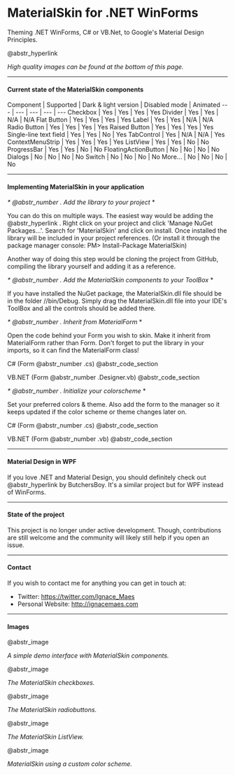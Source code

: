 # MaterialSkin for .NET WinForms

Theming .NET WinForms, C# or VB.Net, to Google's Material Design Principles.

@abstr_hyperlink 

_High quality images can be found at the bottom of this page._

* * *

#### Current state of the MaterialSkin components

Component | Supported | Dark & light version | Disabled mode | Animated \--- | --- | --- | --- | --- Checkbox | Yes | Yes | Yes | Yes Divider | Yes | Yes | N/A | N/A Flat Button | Yes | Yes | Yes | Yes Label | Yes | Yes | N/A | N/A Radio Button | Yes | Yes | Yes | Yes Raised Button | Yes | Yes | Yes | Yes Single-line text field | Yes | Yes | No | Yes TabControl | Yes | N/A | N/A | Yes ContextMenuStrip | Yes | Yes | Yes | Yes ListView | Yes | Yes | No | No ProgressBar | Yes | Yes | No | No FloatingActionButton | No | No | No | No Dialogs | No | No | No | No Switch | No | No | No | No More... | No | No | No | No

* * *

#### Implementing MaterialSkin in your application

_* @abstr_number . Add the library to your project_ *

You can do this on multiple ways. The easiest way would be adding the @abstr_hyperlink . Right click on your project and click 'Manage NuGet Packages...'. Search for 'MaterialSkin' and click on install. Once installed the library will be included in your project references. (Or install it through the package manager console: PM> Install-Package MaterialSkin)

Another way of doing this step would be cloning the project from GitHub, compiling the library yourself and adding it as a reference.

_* @abstr_number . Add the MaterialSkin components to your ToolBox_ *

If you have installed the NuGet package, the MaterialSkin.dll file should be in the folder //bin/Debug. Simply drag the MaterialSkin.dll file into your IDE's ToolBox and all the controls should be added there.

_* @abstr_number . Inherit from MaterialForm_ *

Open the code behind your Form you wish to skin. Make it inherit from MaterialForm rather than Form. Don't forget to put the library in your imports, so it can find the MaterialForm class!

C# (Form @abstr_number .cs) @abstr_code_section 

VB.NET (Form @abstr_number .Designer.vb) @abstr_code_section 

_* @abstr_number . Initialize your colorscheme_ *

Set your preferred colors & theme. Also add the form to the manager so it keeps updated if the color scheme or theme changes later on.

C# (Form @abstr_number .cs) @abstr_code_section 

VB.NET (Form @abstr_number .vb) @abstr_code_section 

* * *

#### Material Design in WPF

If you love .NET and Material Design, you should definitely check out @abstr_hyperlink by ButchersBoy. It's a similar project but for WPF instead of WinForms.

* * *

#### State of the project

This project is no longer under active development. Though, contributions are still welcome and the community will likely still help if you open an issue.

* * *

#### Contact

If you wish to contact me for anything you can get in touch at:

  * Twitter: https://twitter.com/Ignace_Maes
  * Personal Website: http://ignacemaes.com



* * *

#### Images

@abstr_image 

_A simple demo interface with MaterialSkin components._

@abstr_image 

_The MaterialSkin checkboxes._

@abstr_image 

_The MaterialSkin radiobuttons._

@abstr_image 

_The MaterialSkin ListView._

@abstr_image 

_MaterialSkin using a custom color scheme._
